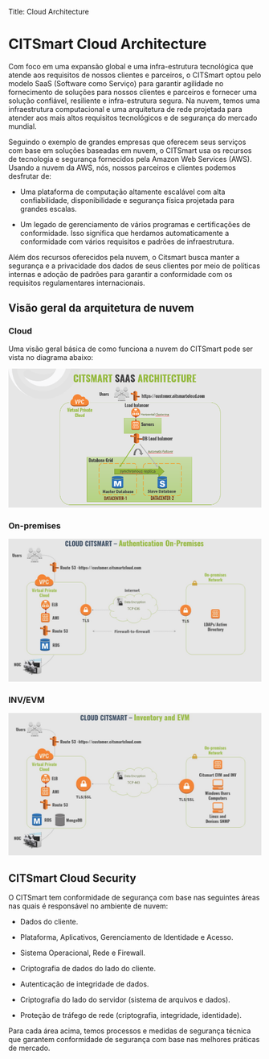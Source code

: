 Title: Cloud Architecture

# CITSmart Cloud Architecture


Com foco em uma expansão global e uma infra-estrutura tecnológica que atende aos
requisitos de nossos clientes e parceiros, o CITSmart optou pelo modelo SaaS
(Software como Serviço) para garantir agilidade no fornecimento de soluções para
nossos clientes e parceiros e fornecer uma solução confiável, resiliente e
infra-estrutura segura. Na nuvem, temos uma infraestrutura computacional e uma
arquitetura de rede projetada para atender aos mais altos requisitos
tecnológicos e de segurança do mercado mundial.

Seguindo o exemplo de grandes empresas que oferecem seus serviços com base em
soluções baseadas em nuvem, o CITSmart usa os recursos de tecnologia e segurança
fornecidos pela Amazon Web Services (AWS). Usando a nuvem da AWS, nós, nossos
parceiros e clientes podemos desfrutar de:

* Uma plataforma de computação altamente escalável com alta confiabilidade,
disponibilidade e segurança física projetada para grandes escalas.

* Um legado de gerenciamento de vários programas e certificações de conformidade.
Isso significa que herdamos automaticamente a conformidade com vários requisitos
e padrões de infraestrutura.

Além dos recursos oferecidos pela nuvem, o Citsmart busca manter a segurança e a
privacidade dos dados de seus clientes por meio de políticas internas e adoção
de padrões para garantir a conformidade com os requisitos regulamentares
internacionais.

## Visão geral da arquitetura de nuvem

### Cloud

Uma visão geral básica de como funciona a nuvem do CITSmart pode ser vista no
diagrama abaixo:

![Screenshot](images/citsmart-cloud-plataform.png)

### On-premises

![Screenshot](images/citsmart-on-premises.jpg)

### INV/EVM

![Screenshot](images/citsmart-inv-evm.jpg)

CITSmart Cloud Security
-----------------------

O CITSmart tem conformidade de segurança com base nas seguintes áreas nas quais
é responsável no ambiente de nuvem:

- Dados do cliente.

- Plataforma, Aplicativos, Gerenciamento de Identidade e Acesso.

- Sistema Operacional, Rede e Firewall.

- Criptografia de dados do lado do cliente.

- Autenticação de integridade de dados.

- Criptografia do lado do servidor (sistema de arquivos e dados).

- Proteção de tráfego de rede (criptografia, integridade, identidade).

Para cada área acima, temos processos e medidas de segurança técnica que garantem conformidade de segurança com base nas melhores práticas de mercado.

<!-- !!! tip "About"

    <b>Product/Version:</b> CITSmart | 9.00 &nbsp;&nbsp;
    <b>Updated:</b>01/17/2021 - Anna Martins

